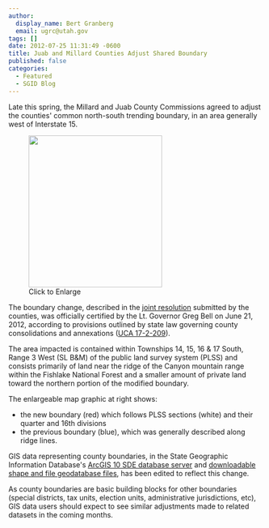 ```yaml
---
author:
  display_name: Bert Granberg
  email: ugrc@utah.gov
tags: []
date: 2012-07-25 11:31:49 -0600
title: Juab and Millard Counties Adjust Shared Boundary
published: false
categories:
  - Featured
  - SGID Blog
---
```


<p>Late this spring, the Millard and Juab County Commissions agreed to adjust the counties' common north-south trending boundary, in an area generally west of Interstate 15.</p>
<figure class="caption caption--right"><a href="{% link images/2012-juab-millard-county-boundary-change.png %}"><img class="caption__image" title="2012 Juab-Millard County Boundary Change Agreement" src="{% link images/2012-juab-millard-county-boundary-change-264x300.png %}" alt="" width="264" height="300" /></a><figcaption class="caption__text">Click to Enlarge</figcaption></figure>
<p>The boundary change, described in the <a href="https://municert.utah.gov/Media/Default/Municipal%20Certifications/2012/Juab%20and%20Millard%20Counties%20boundary%20adjustment%206-6-12.pdf">joint resolution</a> submitted by the counties, was officially certified by the Lt. Governor Greg Bell on June 21, 2012, according to provisions outlined by state law governing county consolidations and annexations (<a href="https://le.utah.gov/xcode/Title17/Chapter2/17-2-S209.html">UCA 17-2-209</a>).</p>
<p>The area impacted is contained within Townships 14, 15, 16 &amp; 17 South, Range 3 West (SL B&amp;M) of the public land survey system (PLSS) and consists primarily of land near the ridge of the Canyon mountain range within the Fishlake National Forest and a smaller amount of private land toward the northern portion of the modified boundary.</p>
<p>The enlargeable map graphic at right shows:</p>
<ul>
<li>the new boundary (red) which follows PLSS sections (white) and their quarter and 16th divisions</li>
<li>the previous boundary (blue), which was generally described along ridge lines.</li>
</ul>
<p>GIS data representing county boundaries, in the State Geographic Information Database's <a title="How to Connect to the SGID via ArcSDE" href="{% link sgid/open-sgid/index.md %}">ArcGIS 10 SDE database server</a> and <a title="State, County, and Municipal Boundaries" href="{% link data/boundaries/citycountystate/index.html %}">downloadable shape and file geodatabase files</a>, has been edited to reflect this change.</p>
<p>As county boundaries are basic building blocks for other boundaries (special districts, tax units, election units, administrative jurisdictions, etc), GIS data users should expect to see similar adjustments made to related datasets in the coming months.</p>

